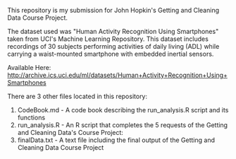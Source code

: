 This repository is my submission for John Hopkin's Getting and Cleaning Data Course Project. 

The dataset used was "Human Activity Recognition Using Smartphones" taken from UCI's Machine Learning Repository. This dataset includes 
recordings of 30 subjects performing activities of daily living (ADL) while carrying a waist-mounted smartphone with 
embedded inertial sensors. 

Available Here: http://archive.ics.uci.edu/ml/datasets/Human+Activity+Recognition+Using+Smartphones

There are 3 other files located in this repository:

1. CodeBook.md - A code book describing the run_analysis.R script and its functions
2. run_analysis.R - An R script that completes the 5 requests of the Getting and Cleaning Data's Course Project:      
3. finalData.txt - A text file including the final output of the Getting and Cleaning Data Course Project
